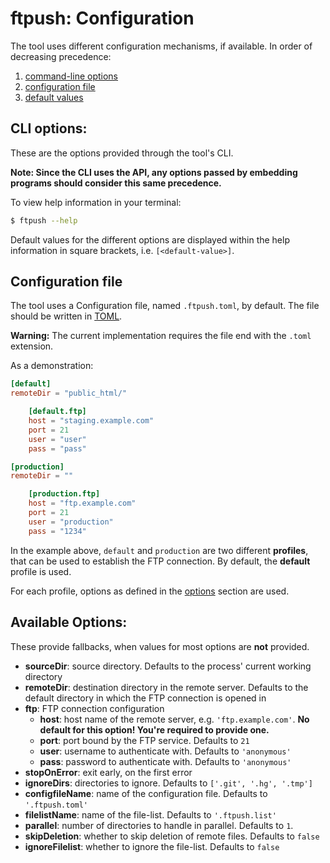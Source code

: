 # ftpush: Configuration

The tool uses different configuration mechanisms, if available. In order
of decreasing precedence:

1. [command-line options](#cli-options)
1. [configuration file](#config-file)
1. [default values](#defaults)

<a name="cli-options"></a>
## CLI options:

These are the options provided through the tool's CLI.

**Note: Since the CLI uses the API, any options passed by embedding
programs should consider this same precedence.**

To view help information in your terminal:

```bash
$ ftpush --help
```

Default values for the different options are displayed within the help
information in square brackets, i.e. `[<default-value>]`.


<a name="config-file"></a>
## Configuration file

The tool uses a Configuration file, named `.ftpush.toml`, by default.
The file should be written in [TOML][toml].

**Warning:** The current implementation requires the file end with the
`.toml` extension.

As a demonstration:

```toml
[default]
remoteDir = "public_html/"

    [default.ftp]
    host = "staging.example.com"
    port = 21
    user = "user"
    pass = "pass"

[production]
remoteDir = ""

    [production.ftp]
    host = "ftp.example.com"
    port = 21
    user = "production"
    pass = "1234"
```

In the example above, `default` and `production` are two different
**profiles**, that can be used to establish the FTP connection. By
default, the **default** profile is used.

For each profile, options as defined in the [options](#options)
section are used.


<a name="defaults"></a><a name="options"></a>
## Available Options:

These provide fallbacks, when values for most options are **not** provided.

* **sourceDir**: source directory. Defaults to the process' current working
  directory
* **remoteDir**: destination directory in the remote server. Defaults to
  the default directory in which the FTP connection is opened in
* **ftp**: FTP connection configuration
    * **host**: host name of the remote server, e.g. `'ftp.example.com'`. **No
    default for this option! You're required to provide one.**
    * **port**: port bound by the FTP service. Defaults to `21`
    * **user**: username to authenticate with. Defaults to `'anonymous'`
    * **pass**: password to authenticate with. Defaults to `'anonymous'`
* **stopOnError**: exit early, on the first error
* **ignoreDirs**: directories to ignore. Defaults to `['.git', '.hg', '.tmp']`
* **configfileName**: name of the configuration file. Defaults to
  `'.ftpush.toml'`
* **filelistName**: name of the file-list. Defaults to `'.ftpush.list'`
* **parallel**: number of directories to handle in parallel. Defaults to `1`.
* **skipDeletion**: whether to skip deletion of remote files. Defaults to
  `false`
* **ignoreFilelist**: whether to ignore the file-list. Defaults to `false`



[toml]:https://github.com/toml-lang/toml
